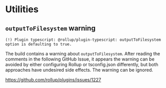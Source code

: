 # Utilities

## `outputToFilesystem` warning

```log
(!) Plugin typescript: @rollup/plugin-typescript: outputToFilesystem option is defaulting to true.
```

The build contains a warning about `outputToFilesystem`. After reading the comments in the following GitHub Issue, it appears the warning can be avoided by either configuring Rollup or tsconfig.json differently, but both approaches have undesired side effects. The warning can be ignored.

https://github.com/rollup/plugins/issues/1227
